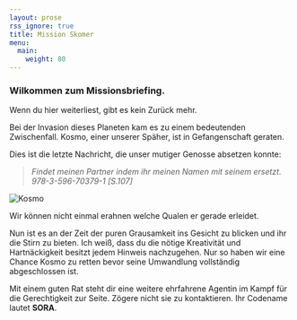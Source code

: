 ```yaml
---
layout: prose
rss_ignore: true
title: Mission Skomer
menu:
  main:
    weight: 80
---
```


###  Wilkommen zum Missionsbriefing. 

Wenn du hier weiterliest, gibt es kein Zurück mehr.

Bei der Invasion dieses Planeten kam es zu einem bedeutenden Zwischenfall.
Kosmo, einer unserer Späher, ist in Gefangenschaft geraten.

Dies ist die letzte Nachricht, die unser mutiger Genosse absetzen konnte:

> *Findet meinen Partner indem ihr meinen Namen mit seinem ersetzt.*
> *978-3-596-70379-1 [S.107]*

![Kosmo](/images/kosmo.jpg)


Wir können nicht einmal erahnen welche Qualen er gerade erleidet.

Nun ist es an der Zeit der puren Grausamkeit ins Gesicht zu blicken und ihr die Stirn zu bieten. 
Ich weiß, dass du die nötige Kreativität und Hartnäckigkeit besitzt jedem Hinweis nachzugehen. Nur so haben wir eine Chance Kosmo zu retten bevor seine Umwandlung vollständig abgeschlossen ist.

Mit einem guten Rat steht dir eine weitere ehrfahrene Agentin im Kampf für die Gerechtigkeit zur Seite. Zögere nicht sie zu kontaktieren. Ihr Codename lautet __SORA__. 

